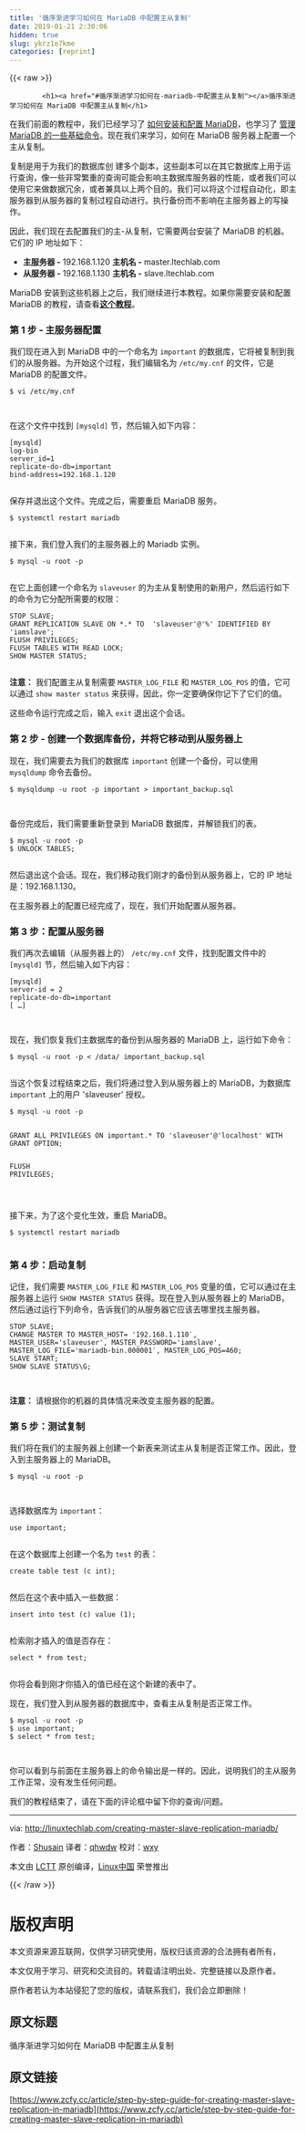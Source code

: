 ```yaml
---
title: '循序渐进学习如何在 MariaDB 中配置主从复制' 
date: 2019-01-21 2:30:06
hidden: true
slug: ykrz1e7kme
categories: [reprint]
---
```


{{< raw >}}

            <h1><a href="#循序渐进学习如何在-mariadb-中配置主从复制"></a>循序渐进学习如何在 MariaDB 中配置主从复制</h1>
<p>在我们前面的教程中，我们已经学习了 <a href="https://linux.cn/article-8320-1.html">如何安装和配置 MariaDB</a>，也学习了 <a href="https://linux.cn/article-9306-1.html">管理 MariaDB 的一些基础命令</a>。现在我们来学习，如何在 MariaDB 服务器上配置一个主从复制。</p>
<p>复制是用于为我们的数据库创 建多个副本，这些副本可以在其它数据库上用于运行查询，像一些非常繁重的查询可能会影响主数据库服务器的性能，或者我们可以使用它来做数据冗余，或者兼具以上两个目的。我们可以将这个过程自动化，即主服务器到从服务器的复制过程自动进行。执行备份而不影响在主服务器上的写操作。</p>
<p>因此，我们现在去配置我们的主-从复制，它需要两台安装了 MariaDB 的机器。它们的 IP 地址如下：</p>
<ul>
<li><strong>主服务器 -</strong> 192.168.1.120 <strong>主机名 -</strong> master.ltechlab.com</li>
<li><strong>从服务器 -</strong> 192.168.1.130 <strong>主机名 -</strong> slave.ltechlab.com</li>
</ul>
<p>MariaDB 安装到这些机器上之后，我们继续进行本教程。如果你需要安装和配置 MariaDB 的教程，请查看<a href="https://linux.cn/article-8320-1.html"><strong>这个教程</strong></a>。</p>
<h3><a href="#第-1-步---主服务器配置"></a>第 1 步 - 主服务器配置</h3>
<p>我们现在进入到 MariaDB 中的一个命名为 <code>important</code> 的数据库，它将被复制到我们的从服务器。为开始这个过程，我们编辑名为 <code>/etc/my.cnf</code> 的文件，它是 MariaDB 的配置文件。</p>
<pre><code class="hljs shell"><span class="hljs-meta">$</span><span class="bash"> vi /etc/my.cnf</span>

</code></pre><p>在这个文件中找到 <code>[mysqld]</code> 节，然后输入如下内容：</p>
<pre><code class="hljs routeros">[mysqld]
log-bin
<span class="hljs-attribute">server_id</span>=1
<span class="hljs-attribute">replicate-do-db</span>=important
<span class="hljs-attribute">bind-address</span>=192.168.1.120

</code></pre><p>保存并退出这个文件。完成之后，需要重启 MariaDB 服务。</p>
<pre><code class="hljs shell"><span class="hljs-meta">$</span><span class="bash"> systemctl restart mariadb</span>

</code></pre><p>接下来，我们登入我们的主服务器上的 Mariadb 实例。</p>
<pre><code class="hljs shell"><span class="hljs-meta">$</span><span class="bash"> mysql -u root -p</span>

</code></pre><p>在它上面创建一个命名为 <code>slaveuser</code> 的为主从复制使用的新用户，然后运行如下的命令为它分配所需要的权限：</p>
<pre><code class="hljs sql"><span class="hljs-keyword">STOP</span> <span class="hljs-keyword">SLAVE</span>;
<span class="hljs-keyword">GRANT</span> <span class="hljs-keyword">REPLICATION</span> <span class="hljs-keyword">SLAVE</span> <span class="hljs-keyword">ON</span> *.* <span class="hljs-keyword">TO</span>  <span class="hljs-string">'slaveuser'</span>@<span class="hljs-string">'%'</span> <span class="hljs-keyword">IDENTIFIED</span> <span class="hljs-keyword">BY</span> <span class="hljs-string">'iamslave'</span>;
<span class="hljs-keyword">FLUSH</span> <span class="hljs-keyword">PRIVILEGES</span>;
<span class="hljs-keyword">FLUSH</span> <span class="hljs-keyword">TABLES</span> <span class="hljs-keyword">WITH</span> <span class="hljs-keyword">READ</span> <span class="hljs-keyword">LOCK</span>;
<span class="hljs-keyword">SHOW</span> <span class="hljs-keyword">MASTER</span> <span class="hljs-keyword">STATUS</span>;

</code></pre><p><strong>注意：</strong> 我们配置主从复制需要 <code>MASTER_LOG_FILE</code> 和 <code>MASTER_LOG_POS</code> 的值，它可以通过 <code>show master status</code> 来获得，因此，你一定要确保你记下了它们的值。</p>
<p>这些命令运行完成之后，输入 <code>exit</code> 退出这个会话。</p>
<h3><a href="#第-2-步---创建一个数据库备份并将它移动到从服务器上"></a>第 2 步 - 创建一个数据库备份，并将它移动到从服务器上</h3>
<p>现在，我们需要去为我们的数据库 <code>important</code> 创建一个备份，可以使用 <code>mysqldump</code> 命令去备份。</p>
<pre><code class="hljs stylus">$ mysqldump -u root -<span class="hljs-selector-tag">p</span> important &gt; important_backup<span class="hljs-selector-class">.sql</span>

</code></pre><p>备份完成后，我们需要重新登录到 MariaDB 数据库，并解锁我们的表。</p>
<pre><code class="hljs shell"><span class="hljs-meta">$</span><span class="bash"> mysql -u root -p</span>
<span class="hljs-meta">$</span><span class="bash"> UNLOCK TABLES;</span>

</code></pre><p>然后退出这个会话。现在，我们移动我们刚才的备份到从服务器上，它的 IP 地址是：192.168.1.130。</p>
<p>在主服务器上的配置已经完成了，现在，我们开始配置从服务器。</p>
<h3><a href="#第-3-步配置从服务器"></a>第 3 步：配置从服务器</h3>
<p>我们再次去编辑（从服务器上的） <code>/etc/my.cnf</code> 文件，找到配置文件中的 <code>[mysqld]</code> 节，然后输入如下内容：</p>
<pre><code class="hljs ini"><span class="hljs-section">[mysqld]</span>
<span class="hljs-attr">server-id</span> = <span class="hljs-number">2</span>
<span class="hljs-attr">replicate-do-db</span>=important
<span class="hljs-section">[ …]</span>

</code></pre><p>现在，我们恢复我们主数据库的备份到从服务器的 MariaDB 上，运行如下命令：</p>
<pre><code class="hljs stylus">$ mysql -u root -<span class="hljs-selector-tag">p</span> &lt; /data/ important_backup<span class="hljs-selector-class">.sql</span>

</code></pre><p>当这个恢复过程结束之后，我们将通过登入到从服务器上的 MariaDB，为数据库 <code>important</code> 上的用户 'slaveuser' 授权。</p>
<pre><code class="hljs shell"><span class="hljs-meta">$</span><span class="bash"> mysql -u root -p</span>

</code></pre><pre><code class="hljs sql"><span class="hljs-keyword">GRANT</span> ALL <span class="hljs-keyword">PRIVILEGES</span> <span class="hljs-keyword">ON</span> important.* <span class="hljs-keyword">TO</span> <span class="hljs-string">'slaveuser'</span>@<span class="hljs-string">'localhost'</span> <span class="hljs-keyword">WITH</span> <span class="hljs-keyword">GRANT</span> <span class="hljs-keyword">OPTION</span>;
<span class="hljs-keyword">FLUSH</span> <span class="hljs-keyword">PRIVILEGES</span>;

</code></pre><p>接下来，为了这个变化生效，重启 MariaDB。</p>
<pre><code class="hljs shell"><span class="hljs-meta">$</span><span class="bash"> systemctl restart mariadb</span>

</code></pre><h3><a href="#第-4-步启动复制"></a>第 4 步：启动复制</h3>
<p>记住，我们需要 <code>MASTER_LOG_FILE</code> 和 <code>MASTER_LOG_POS</code> 变量的值，它可以通过在主服务器上运行 <code>SHOW MASTER STATUS</code> 获得。现在登入到从服务器上的 MariaDB，然后通过运行下列命令，告诉我们的从服务器它应该去哪里找主服务器。</p>
<pre><code class="hljs sql"><span class="hljs-keyword">STOP</span> <span class="hljs-keyword">SLAVE</span>;
<span class="hljs-keyword">CHANGE</span> <span class="hljs-keyword">MASTER</span> <span class="hljs-keyword">TO</span> MASTER_HOST= <span class="hljs-string">'192.168.1.110′, MASTER_USER='</span>slaveuser<span class="hljs-string">', MASTER_PASSWORD='</span>iamslave<span class="hljs-string">', MASTER_LOG_FILE='</span>mariadb-<span class="hljs-keyword">bin</span><span class="hljs-number">.000001</span>′, MASTER_LOG_POS=<span class="hljs-number">460</span>;
SLAVE <span class="hljs-keyword">START</span>;
<span class="hljs-keyword">SHOW</span> <span class="hljs-keyword">SLAVE</span> <span class="hljs-keyword">STATUS</span>\G;

</code></pre><p><strong>注意：</strong> 请根据你的机器的具体情况来改变主服务器的配置。</p>
<h3><a href="#第-5-步测试复制"></a>第 5 步：测试复制</h3>
<p>我们将在我们的主服务器上创建一个新表来测试主从复制是否正常工作。因此，登入到主服务器上的 MariaDB。</p>
<pre><code class="hljs shell"><span class="hljs-meta">$</span><span class="bash"> mysql -u root -p</span>

</code></pre><p>选择数据库为 <code>important</code>：</p>
<pre><code class="hljs php"><span class="hljs-keyword">use</span> <span class="hljs-title">important</span>;

</code></pre><p>在这个数据库上创建一个名为 <code>test</code> 的表：</p>
<pre><code class="hljs sql"><span class="hljs-keyword">create</span> <span class="hljs-keyword">table</span> <span class="hljs-keyword">test</span> (c <span class="hljs-built_in">int</span>);

</code></pre><p>然后在这个表中插入一些数据：</p>
<pre><code class="hljs sql"><span class="hljs-keyword">insert</span> <span class="hljs-keyword">into</span> <span class="hljs-keyword">test</span> (c) <span class="hljs-keyword">value</span> (<span class="hljs-number">1</span>);

</code></pre><p>检索刚才插入的值是否存在：</p>
<pre><code class="hljs sql"><span class="hljs-keyword">select</span> * <span class="hljs-keyword">from</span> <span class="hljs-keyword">test</span>;

</code></pre><p>你将会看到刚才你插入的值已经在这个新建的表中了。</p>
<p>现在，我们登入到从服务器的数据库中，查看主从复制是否正常工作。</p>
<pre><code class="hljs shell"><span class="hljs-meta">$</span><span class="bash"> mysql -u root -p</span>
<span class="hljs-meta">$</span><span class="bash"> use important;</span>
<span class="hljs-meta">$</span><span class="bash"> select * from <span class="hljs-built_in">test</span>;</span>

</code></pre><p>你可以看到与前面在主服务器上的命令输出是一样的。因此，说明我们的主从服务工作正常，没有发生任何问题。</p>
<p>我们的教程结束了，请在下面的评论框中留下你的查询/问题。</p>
<hr>
<p>via: <a href="http://linuxtechlab.com/creating-master-slave-replication-mariadb/">http://linuxtechlab.com/creating-master-slave-replication-mariadb/</a></p>
<p>作者：<a href="http://linuxtechlab.com/author/shsuain/">Shusain</a> 译者：<a href="https://github.com/qhwdw">qhwdw</a> 校对：<a href="https://github.com/wxy">wxy</a></p>
<p>本文由 <a href="https://github.com/LCTT/TranslateProject">LCTT</a> 原创编译，<a href="https://linux.cn/">Linux中国</a> 荣誉推出</p>

          
{{< /raw >}}

# 版权声明
本文资源来源互联网，仅供学习研究使用，版权归该资源的合法拥有者所有，

本文仅用于学习、研究和交流目的。转载请注明出处、完整链接以及原作者。

原作者若认为本站侵犯了您的版权，请联系我们，我们会立即删除！

## 原文标题
循序渐进学习如何在 MariaDB 中配置主从复制

## 原文链接
[https://www.zcfy.cc/article/step-by-step-guide-for-creating-master-slave-replication-in-mariadb](https://www.zcfy.cc/article/step-by-step-guide-for-creating-master-slave-replication-in-mariadb)

